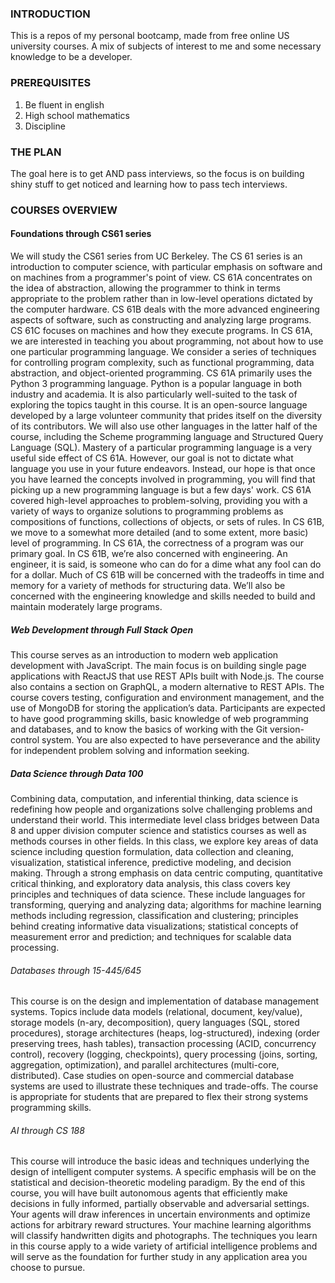 ### INTRODUCTION

This is a repos of my personal bootcamp, made from free online US university courses. A mix of subjects of interest to me and some necessary knowledge to be a developer. 

### PREREQUISITES

1. Be fluent in english
2. High school mathematics
3. Discipline

### THE PLAN

The goal here is to get AND pass interviews, so the focus is on building shiny stuff to get noticed and learning how to pass tech interviews.

### COURSES OVERVIEW

#### Foundations through CS61 series

We will study the CS61 series from UC Berkeley. The CS 61 series is an introduction to computer science, with particular emphasis on software and on machines from a programmer's point of view. CS 61A concentrates on the idea of abstraction, allowing the programmer to think in terms appropriate to the problem rather than in low-level operations dictated by the computer hardware. CS 61B deals with the more advanced engineering aspects of software, such as constructing and analyzing large programs. CS 61C focuses on machines and how they execute programs. In CS 61A, we are interested in teaching you about programming, not about how to use one particular programming language. We consider a series of techniques for controlling program complexity, such as functional programming, data abstraction, and object-oriented programming. CS 61A primarily uses the Python 3 programming language. Python is a popular language in both industry and academia. It is also particularly well-suited to the task of exploring the topics taught in this course. It is an open-source language developed by a large volunteer community that prides itself on the diversity of its contributors. We will also use other languages in the latter half of the course, including the Scheme programming language and Structured Query Language (SQL). Mastery of a particular programming language is a very useful side effect of CS 61A. However, our goal is not to dictate what language you use in your future endeavors. Instead, our hope is that once you have learned the concepts involved in programming, you will find that picking up a new programming language is but a few days' work. CS 61A covered high-level approaches to problem-solving, providing you with a variety of ways to organize solutions to programming problems as compositions of functions, collections of objects, or sets of rules. In CS 61B, we move to a somewhat more detailed (and to some extent, more basic) level of programming. In CS 61A, the correctness of a program was our primary goal. In CS 61B, we’re also concerned with engineering. An engineer, it is said, is someone who can do for a dime what any fool can do for a dollar. Much of CS 61B will be concerned with the tradeoffs in time and memory for a variety of methods for structuring data. We’ll also be concerned with the engineering knowledge and skills needed to build and maintain moderately large programs.

##### Web Development through Full Stack Open

This course serves as an introduction to modern web application development with JavaScript. The main focus is on building single page applications with ReactJS that use REST APIs built with Node.js. The course also contains a section on GraphQL, a modern alternative to REST APIs. The course covers testing, configuration and environment management, and the use of MongoDB for storing the application’s data. Participants are expected to have good programming skills, basic knowledge of web programming and databases, and to know the basics of working with the Git version-control system. You are also expected to have perseverance and the ability for independent problem solving and information seeking.

##### Data Science through Data 100

Combining data, computation, and inferential thinking, data science is redefining how people and organizations solve challenging problems and understand their world. This intermediate level class bridges between Data 8 and upper division computer science and statistics courses as well as methods courses in other fields. In this class, we explore key areas of data science including question formulation, data collection and cleaning, visualization, statistical inference, predictive modeling, and decision making. Through a strong emphasis on data centric computing, quantitative critical thinking, and exploratory data analysis, this class covers key principles and techniques of data science. These include languages for transforming, querying and analyzing data; algorithms for machine learning methods including regression, classification and clustering; principles behind creating informative data visualizations; statistical concepts of measurement error and prediction; and techniques for scalable data processing.

###### Databases through 15-445/645

This course is on the design and implementation of database management systems. Topics include data models (relational, document, key/value), storage models (n-ary, decomposition), query languages (SQL, stored procedures), storage architectures (heaps, log-structured), indexing (order preserving trees, hash tables), transaction processing (ACID, concurrency control), recovery (logging, checkpoints), query processing (joins, sorting, aggregation, optimization), and parallel architectures (multi-core, distributed). Case studies on open-source and commercial database systems are used to illustrate these techniques and trade-offs. The course is appropriate for students that are prepared to flex their strong systems programming skills.

###### AI through CS 188

This course will introduce the basic ideas and techniques underlying the design of intelligent computer systems. A specific emphasis will be on the statistical and decision-theoretic modeling paradigm. By the end of this course, you will have built autonomous agents that efficiently make decisions in fully informed, partially observable and adversarial settings. Your agents will draw inferences in uncertain environments and optimize actions for arbitrary reward structures. Your machine learning algorithms will classify handwritten digits and photographs. The techniques you learn in this course apply to a wide variety of artificial intelligence problems and will serve as the foundation for further study in any application area you choose to pursue.
